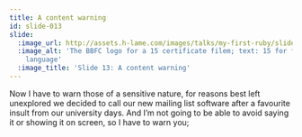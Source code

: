 ```yaml
---
title: A content warning
id: slide-013
slide:
  :image_url: http://assets.h-lame.com/images/talks/my-first-ruby/slides/013.png
  :image_alt: 'The BBFC logo for a 15 certificate filem; text: 15 for frequent strong
    language'
  :image_title: 'Slide 13: A content warning'
---
```

Now I have to warn those of a sensitive nature, for reasons best left unexplored we decided to call our new mailing list software after a favourite insult from our university days.  And I’m not going to be able to avoid saying it or showing it on screen, so I have to warn you;

